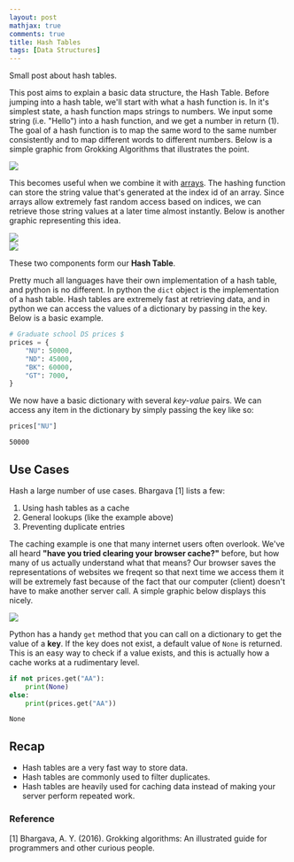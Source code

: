 ```yaml
---
layout: post  
mathjax: true  
comments: true  
title: Hash Tables  
tags: [Data Structures]  
---  
```


Small post about hash tables.  

This post aims to explain a basic data structure, the Hash Table. Before jumping into a hash table, we'll start with what a hash function is. In it's simplest state, a hash function maps strings to numbers. We input some string (i.e. "Hello") into a hash function, and we get a number in return (1). The goal of a hash function is to map the same word to the same number consistently and to map different words to different numbers. Below is a simple graphic from Grokking Algorithms that illustrates the point.  

![](../imgs/hash_table1.png)

This becomes useful when we combine it with [arrays](https://jason-adam.github.io/linkedList-arrays/). The hashing function can store the string value that's generated at the index id of an array. Since arrays allow extremely fast random access based on indices, we can retrieve those string values at a later time almost instantly.  Below is another graphic representing this idea.  

![](../imgs/hash_table2.png)  
![](../imgs/hash_table3.png)

These two components form our **Hash Table**.  

Pretty much all languages have their own implementation of a hash table, and python is no different. In python the `dict` object is the implementation of a hash table. Hash tables are extremely fast at retrieving data, and in python we can access the values of a dictionary by passing in the key. Below is a basic example.


```python
# Graduate school DS prices $
prices = {
    "NU": 50000,
    "ND": 45000,
    "BK": 60000,
    "GT": 7000,
}
```

We now have a basic dictionary with several *key-value* pairs. We can access any item in the dictionary by simply passing the key like so:


```python
prices["NU"]
```




    50000



## Use Cases  
Hash a large number of use cases. Bhargava [1] lists a few: 
1. Using hash tables as a cache  
2. General lookups (like the example above)  
3. Preventing duplicate entries  

The caching example is one that many internet users often overlook. We've all heard **"have you tried clearing your browser cache?"** before, but how many of us actually understand what that means? Our browser saves the representations of websites we freqent so that next time we access them it will be extremely fast because of the fact that our computer (client) doesn't have to make another server call. A simple graphic below displays this nicely.  

![](../imgs/hash_table4.png)

Python has a handy `get` method that you can call on a dictionary to get the value of a **key**. If the key does not exist, a default value of `None` is returned. This is an easy way to check if a value exists, and this is actually how a cache works at a rudimentary level.


```python
if not prices.get("AA"):
    print(None)
else:
    print(prices.get("AA"))
```

    None


## Recap  
* Hash tables are a very fast way to store data.  
* Hash tables are commonly used to filter duplicates.  
* Hash tables are heavily used for caching data instead of making your server perform repeated work.  

### Reference  
[1] Bhargava, A. Y. (2016). Grokking algorithms: An illustrated guide for programmers and other curious people.
